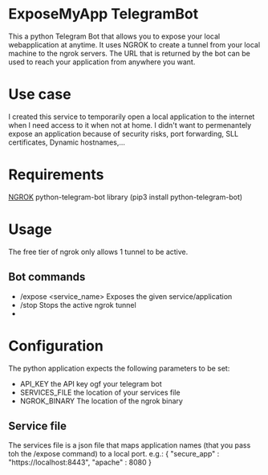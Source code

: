 # ExposeMyApp TelegramBot

This a python Telegram Bot that allows you to expose your local webapplication at anytime. It uses NGROK to create a tunnel from your local machine to the ngrok servers. The URL that is returned by the bot can be used to reach your application from anywhere you want.

# Use case
I created this service to temporarily open a local application to the internet when I need access to it when not at home. I didn't want to permenantely expose an application because of security risks, port forwarding, SLL certificates, Dynamic hostnames,...

# Requirements
[NGROK](https://ngrok.com)
python-telegram-bot library (pip3 install python-telegram-bot)

# Usage

The free tier of ngrok only allows 1 tunnel to be active. 

## Bot commands
- /expose <service_name> Exposes the given service/application
- /stop Stops the active ngrok tunnel
- 
# Configuration

The python application expects the following parameters to be set:
- API_KEY the API key ogf your telegram bot
- SERVICES_FILE the location of your services file
- NGROK_BINARY The location of the ngrok binary

## Service file

The services file is a json file that maps application names (that you pass toh the /expose command) to a local port.
e.g.: 
{
    "secure_app" : "https://localhost:8443",
    "apache" : 8080
}
